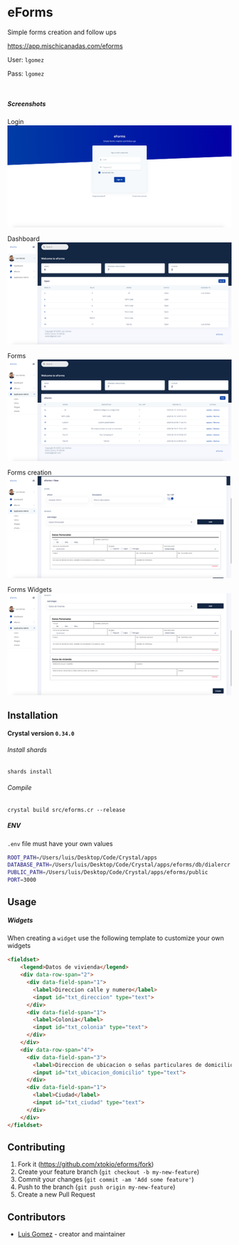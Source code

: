 # eForms
Simple forms creation and follow ups

https://app.mischicanadas.com/eforms

User: `lgomez`

Pass: `lgomez`

<br>

##### Screenshots

Login
![eForms 01](screenshots/eforms_01.png)

Dashboard
![eForms 02](screenshots/eforms_02.png)

Forms
![eForms 03](screenshots/eforms_03.png)

Forms creation
![eForms 04](screenshots/eforms_04.png)

Forms Widgets
![eForms 05](screenshots/eforms_05.png)

## Installation

#### Crystal version `0.34.0`

###### Install shards
```crystal
shards install
```
###### Compile
```crystal
crystal build src/eforms.cr --release
```

##### ENV
`.env` file must have your own values
```bash
ROOT_PATH=/Users/luis/Desktop/Code/Crystal/apps
DATABASE_PATH=/Users/luis/Desktop/Code/Crystal/apps/eforms/db/dialercr.db
PUBLIC_PATH=/Users/luis/Desktop/Code/Crystal/apps/eforms/public
PORT=3000
```

## Usage

##### Widgets
When creating a `widget` use the following template to customize your own widgets
```html
<fieldset>
    <legend>Datos de vivienda</legend>
    <div data-row-span="2">
      <div data-field-span="1">
        <label>Direccion calle y numero</label>
        <input id="txt_direccion" type="text">
      </div>
      <div data-field-span="1">
        <label>Colonia</label>
        <input id="txt_colonia" type="text">
      </div>
    </div>
    <div data-row-span="4">
      <div data-field-span="3">
        <label>Direccion de ubicacion o señas particulares de domicilio</label>
        <input id="txt_ubicacion_domicilio" type="text">
      </div>
      <div data-field-span="1">
        <label>Ciudad</label>
        <input id="txt_ciudad" type="text">
      </div>
    </div>
</fieldset>
```

## Contributing

1. Fork it (<https://github.com/xtokio/eforms/fork>)
2. Create your feature branch (`git checkout -b my-new-feature`)
3. Commit your changes (`git commit -am 'Add some feature'`)
4. Push to the branch (`git push origin my-new-feature`)
5. Create a new Pull Request

## Contributors

- [Luis Gomez](https://github.com/xtokio) - creator and maintainer
